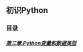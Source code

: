
## 初识Python

###   目录

##### [第三章.Python变量和数据类型](https://github.com/WzlMichael/PythonLearn/tree/master/%E5%88%9D%E8%AF%86Python/%E7%AC%AC%E4%B8%89%E7%AB%A0.Python%E5%8F%98%E9%87%8F%E5%92%8C%E6%95%B0%E6%8D%AE%E7%B1%BB%E5%9E%8B)
